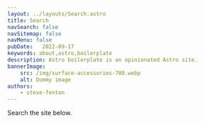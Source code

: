 ```yaml
---
layout: ../layouts/Search.astro
title: Search
navSearch: false
navSitemap: false
navMenu: false
pubDate:   2022-09-17
keywords: about,astro,boilerplate
description: Astro boilerplate is an opinionated Astro site.
bannerImage:
    src: /img/surface-accessories-700.webp
    alt: Dummy image
authors:
    - steve-fenton
---
```


Search the site below.